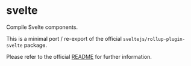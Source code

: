 # svelte

Compile Svelte components.

This is a minimal port / re-export of the official `sveltejs/rollup-plugin-svelte` package.

Please refer to the official [README](https://github.com/sveltejs/rollup-plugin-svelte) for further information.
